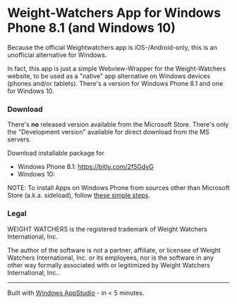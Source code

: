 # Weight-Watchers App for Windows Phone 8.1 (and Windows 10)

Because the official Weightwatchers app is iOS-/Android-only, this is an unofficial alternative for Windows.

In fact, this app is just a simple Webview-Wrapper for the Weight-Watchers website, to be used as a "native" app alternative on Windows devices (phones and/or tablets). There's a version for Windows Phone 8.1 and one for Windows 10.

### Download

There's **no** released version available from the Microsoft Store. There's only the "Development version" available for direct download from the MS servers.

Download installable package for

  - Windows Phone 8.1: https://bitly.com/2f5GdyG
  - Windows 10:

NOTE: To install Apps on Windows Phone from sources other than Microsoft Store (a.k.a. sideload), follow [these simple steps](https://appstudio.windows.com/en-us/home/howto#installApp).

### Legal

WEIGHT WATCHERS is the registered trademark of Weight Watchers International, Inc.

The author of the software is not a partner, affiliate, or licensee of Weight Watchers International, Inc. or its employees, nor is the software in any other way formally associated with or legitimized by Weight Watchers International, Inc..

---

Built with [Windows AppStudio](https://appstudio.windows.com) - in < 5 minutes.
